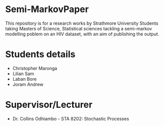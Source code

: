 # Semi-MarkovPaper

This repository is for a research works by Strathmore University Students taking Masters of Science, Statistical sciences tackling a semi-markov modelling poblem on an HIV dataset, with an aim of publishing the output.

# Students details

 - Christopher Maronga
 - Lilian Sam
 - Laban Bore
 - Joram Andrew

# Supervisor/Lecturer
 - Dr. Collins Odhiambo - STA 8202: Stochastic Processes
